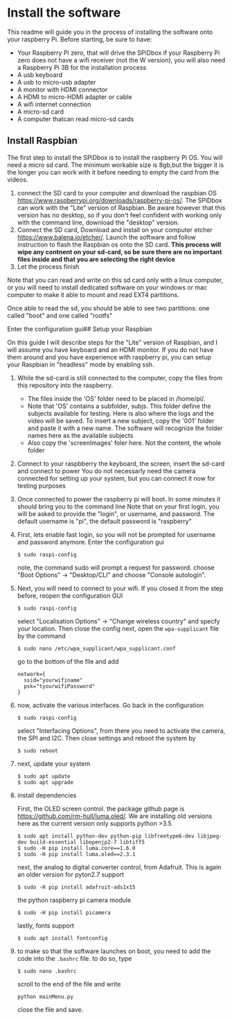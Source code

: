 # Install the software

This readme will guide you in the process of installing the software onto your raspberry Pi. Before starting, be sure to have:
* Your Raspberry Pi zero, that will drive the SPiDbox
  if your Raspberry Pi zero does not have a wifi receiver (not the W version), you will also need a Raspberry Pi 3B for the installation process
* A usb keyboard
* A usb to micro-usb adapter
* A monitor with HDMI connector
* A HDMI to micro-HDMI adapter or cable
* A wifi internet connection
* A micro-sd card
* A computer thatcan read micro-sd cards

## Install Raspbian

The first step to install the SPiDbox is to install the raspberry Pi OS. You will need a micro sd card. The minimum workable size is 8gb,but the bigger it is the longer you can work with it before needing to empty the card from the videos.

1. connect the SD card to your computer and download the raspbian OS https://www.raspberrypi.org/downloads/raspberry-pi-os/. The SPiDbox can work with the "Lite" version of Raspbian. Be aware however that this version has no desktop, so if you don't feel confident with working only with the command line, download the "desktop" version.
2. Connect the SD card, Download and install on your computer etcher https://www.balena.io/etcher/. Launch the software and follow instruction to flash the Raspbian os onto the SD card. **This process will wipe any contnent on your sd-card, so be sure there are no important files inside and that you are selecting the right device**
3. Let the process finish

Note that you can read and write on this sd card only with a linux computer, or you will need to install dedicated software on your windows or mac computer to make it able to mount and read EXT4 partitions. 

Once able to read the sd, you should be able to see two partitions: one called "boot" and one called "rootfs"

Enter the configuration gui## Setup your Raspbian

On this guide I will describe steps for the "Lite" version of Raspbian, and I will assume you have keyboard and an HDMI monitor. If you do not have them around and you have experience with raspberry pi, you can setup your Raspbian in "headless" mode by enabling ssh.

1. While the sd-card is still connected to the computer, copy the files from this repository into the raspberry.
      * The files inside the 'OS' folder need to be placed in /home/pi/.
      * Note that 'OS' contains a subfolder, subjs. This folder define the subjects available for testing. Here is also where the logs and the video will be saved. To insert a new subject, copy the '001' folder and paste it with a new name. The software will recognize the folder names here as the available subjects
      * Also copy the 'screenImages' foler here. Not the content, the whole folder
2. Connect to your raspbberry the keyboard, the screen, insert the sd-card and connect to power
  You do not necessarly need the camera connected for setting up your system, but you can connect it now for testing purposes
3. Once connected to power the raspberry pi will boot. In some minutes it should bring you to the command line
  Note that on your first login, you will be asked to provide the "login", or username, and password. The default username is "pi", the default password is "raspberry"
4. First, lets enable fast login, so you will not be prompted for username and password anymore. Enter the configuration gui
    ```
    $ sudo raspi-config
    ```
    note, the command sudo will prompt a request for password.
    choose "Boot Options" -> "Desktop/CLI" and choose "Console autologin".
 
    
5. Next, you will need to connect to your wifi. If you closed it from the step before, reopen the configuration GUI
    ```
    $ sudo raspi-config
    ```
    
    select "Localisation Options" -> "Change wireless country" and specfy your location. Then close the config
    next, open the `wpa-supplicant` file by the command
    ```
    $ sudo nano /etc/wpa_supplicant/wpa_supplicant.conf
    ```
    go to the bottom of the file and add
    ```
    network={
      ssid="yourwifiname"
      psk="tyourwifiPassword"
    }
    ```
6. now, activate the various interfaces. Go back in the configuration
    ```
    $ sudo raspi-config
    ```
    select "Interfacing Options", from there you need to activate the camera, the SPI and I2C. Then close settings and reboot the system by
     ```
    $ sudo reboot
    ```
7. next, update your system
    ```
    $ sudo apt update
    $ sudo apt upgrade
    ```
8. install dependencies
    
    First, the OLED screen control. the package github page is https://github.com/rm-hull/luma.oled/. We are installing old versions here as the current version only supports python >3.5
    ```
    $ sudo apt install python-dev python-pip libfreetype6-dev libjpeg-dev build-essential libopenjp2-7 libtiff5
    $ sudo -H pip install luma.core==1.6.0
    $ sudo -H pip install luma.oled==2.3.1
    ```
    next, the analog to digital converter control, from Adafruit. This is again an older version for pyton2.7 support
    ```
    $ sudo -H pip install adafruit-ads1x15
    ```
    the python raspberry pi camera module
    ```
    $ sudo -H pip install picamera
    ```
    lastly, fonts support 
    ```
    $ sudo apt install fontconfig
    ```
9. to make so that the software launches on boot, you need to add the code into the  `.bashrc` file. to do so, type
    ```
    $ sudo nano .bashrc
    ```
    scroll to the end of the file and write
    ```
    python mainMenu.py
    ```
    close the file and save.
